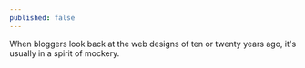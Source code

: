 ```yaml
---
published: false
---
```


When bloggers look back at the web designs of ten or twenty years ago, it's usually in a spirit of mockery. 
